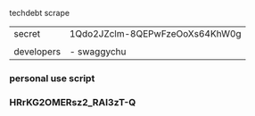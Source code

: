 techdebt scrape

|            |                                |
| ---------- | ------------------------------ |
| secret     | 1Qdo2JZclm-8QEPwFzeOoXs64KhW0g |
|            |                                |
| developers | - swaggychu                    |


### personal use script

### HRrKG2OMERsz2_RAI3zT-Q